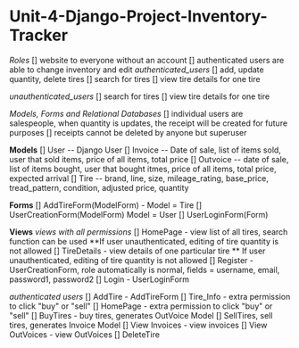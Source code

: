 # Unit-4-Django-Project-Inventory-Tracker

_Roles_
[] website to everyone without an account
[] authenticated users are able to change inventory and edit
_authenticated_users_
[] add, update quantity, delete tires
[] search for tires
[] view tire details for one tire

_unauthenticated_users_
[] search for tires
[] view tire details for one tire

_Models, Forms and Relational Databases_
[] individual users are salespeople, when quantity is updates, the receipt will be created for future purposes
[] receipts cannot be deleted by anyone but superuser

**Models**
[] User -- Django User
[] Invoice -- Date of sale, list of items sold, user that sold items, price of all items, total price
[] Outvoice -- date of sale, list of items bought, user that bought itmes, price of all items, total price, expected arrival
[] Tire -- brand, line, size, mileage_rating, base_price, tread_pattern, condition, adjusted price, quantity

**Forms**
[] AddTireForm(ModelForm) - Model = Tire
[] UserCreationForm(ModelForm) Model = User
[] UserLoginForm(Form)

**Views**
_views with all permissions_
[] HomePage - view list of all tires, search function can be used
**If user unauthenticated, editing of tire quantity is not allowed
[] TireDetails - view details of one particular tire
** If user unauthenticated, editing of tire quantity is not allowed
[] Register - UserCreationForm, role automatically is normal, fields = username, email, password1, password2
[] Login - UserLoginForm

_authenticated users_
[] AddTire - AddTireForm
[] Tire_Info - extra permission to click "buy" or "sell"
[] HomePage - extra permission to click "buy" or "sell"
[] BuyTires - buy tires, generates OutVoice Model
[] SellTires, sell tires, generates Invoice Model
[] View Invoices - view invoices
[] View OutVoices - view OutVoices
[] DeleteTire
